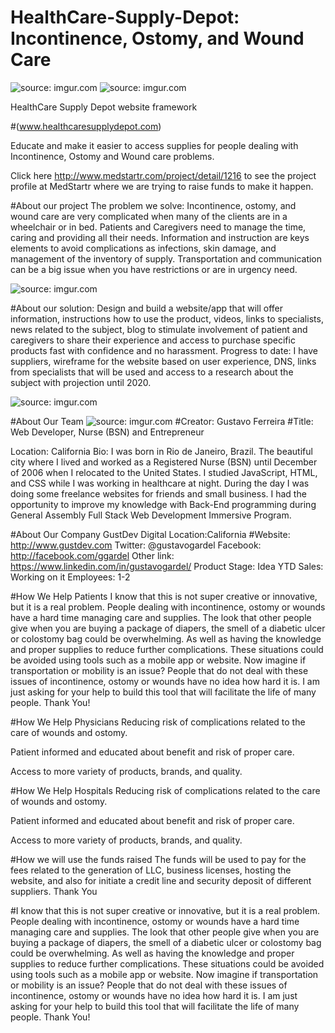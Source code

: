   # HealthCare-Supply-Depot: Incontinence, Ostomy, and Wound Care 

  <img src="http://i.imgur.com/7ICOX6q.png" title="source: imgur.com" />



<img src="http://i.imgur.com/m32Dufn.png" title="source: imgur.com" />


HealthCare Supply Depot website framework

#(www.healthcaresupplydepot.com)

Educate and make it easier to access supplies for people dealing with Incontinence, Ostomy and Wound care problems.

Click here http://www.medstartr.com/project/detail/1216 to see the project profile at MedStartr where we are trying to raise funds to make it happen.

#About our project
The problem we solve:
Incontinence, ostomy, and wound care are very complicated when many of the clients are in a wheelchair or in bed. Patients and Caregivers need to manage the time, caring and providing all their needs. Information and instruction are keys elements to avoid complications as infections, skin damage, and management of the inventory of supply. Transportation and communication can be a big issue when you have restrictions or are in urgency need. 



<img src="http://i.imgur.com/eZzu5tB.jpg" title="source: imgur.com" />




#About our solution: 
Design and build a website/app that will offer information, instructions how to use the product, videos, links to specialists, news related to the subject, blog to stimulate involvement of patient and caregivers to share their experience and access to purchase specific products fast with confidence and no harassment. 
Progress to date:
I have suppliers, wireframe for the website based on user experience, DNS, links from specialists that will be used and access to a research about the subject with projection until 2020. 



<img src="http://i.imgur.com/jsu1il1.jpg?1" title="source: imgur.com" />




#About Our Team
<img src="http://i.imgur.com/vMss0sZ.jpg" title="source: imgur.com" />
#Creator: Gustavo Ferreira
#Title: Web Developer, Nurse (BSN) and Entrepreneur

Location: California
Bio: I was born in Rio de Janeiro, Brazil. The beautiful city where I lived and worked as a Registered Nurse (BSN) until December of 2006 when I relocated to the United States. I studied JavaScript, HTML, and CSS while I was working in healthcare at night. During the day I was doing some freelance websites for friends and small business. I had the opportunity to improve my knowledge with Back-End programming during General Assembly Full Stack Web Development Immersive Program. 


#About Our Company
GustDev Digital 
Location:California
#Website: http://www.gustdev.com
Twitter: @gustavogardel
Facebook: http://facebook.com/ggardel
Other link: https://www.linkedin.com/in/gustavogardel/
Product Stage: Idea
YTD Sales: Working on it
Employees: 1-2


#How We Help Patients
I know that this is not super creative or innovative, but it is a real problem.  People dealing with incontinence, ostomy or wounds have a hard time managing care and supplies. The look that other people give when you are buying a package of diapers, the smell of a diabetic ulcer or colostomy bag could be overwhelming.  As well as having the knowledge and proper supplies to reduce further complications.  These situations could be avoided using tools such as a mobile app or website. Now imagine if transportation or mobility is an issue?  People that do not deal with these issues of incontinence, ostomy or wounds have no idea how hard it is. I am just asking for your help to build this tool that will facilitate the life of many people. Thank You!


#How We Help Physicians
Reducing risk of complications related to the care of wounds and ostomy.

Patient informed and educated about benefit and risk of proper care.

Access to more variety of products, brands, and quality.


#How We Help Hospitals
Reducing risk of complications related to the care of wounds and ostomy.

Patient informed and educated about benefit and risk of proper care.

Access to more variety of products, brands, and quality.



#How we will use the funds raised 
The funds will be used to pay for the fees related to the generation of LLC, business licenses, hosting the website, and also for initiate a credit line and security deposit of different suppliers.
Thank You 


#I know that this is not super creative or innovative, but it is a real problem.  People dealing with incontinence, ostomy or wounds have a hard time managing care and supplies. The look that other people give when you are buying a package of diapers, the smell of a diabetic ulcer or colostomy bag could be overwhelming.  As well as having the knowledge and proper supplies to reduce further complications.  These situations could be avoided using tools such as a mobile app or website. Now imagine if transportation or mobility is an issue?  People that do not deal with these issues of incontinence, ostomy or wounds have no idea how hard it is. I am just asking for your help to build this tool that will facilitate the life of many people. Thank You!

